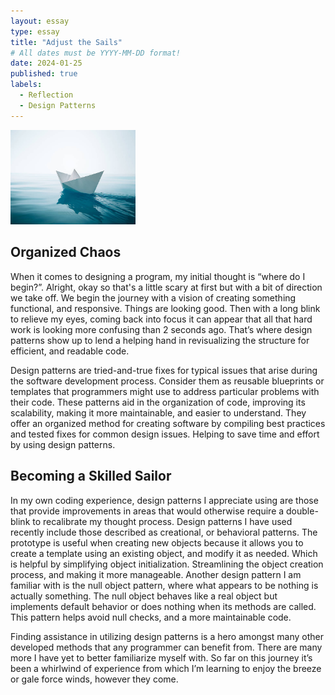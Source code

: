 ```yaml
---
layout: essay
type: essay
title: "Adjust the Sails"
# All dates must be YYYY-MM-DD format!
date: 2024-01-25
published: true
labels:
  - Reflection
  - Design Patterns
---
```


<div class="text-center p-4">
  <img width="200px" 
       src="../img/boat.jpeg" 
       class="img-thumbnail" >
</div>

## Organized Chaos

When it comes to designing a program, my initial thought is “where do I begin?”. Alright, okay so that's a little scary at first but with a bit of direction we take off. We begin the journey with a vision of creating something functional, and responsive. Things are looking good. Then with a long blink to relieve my eyes, coming back into focus it can appear that all that hard work is looking more confusing than 2 seconds ago. That’s where design patterns show up to lend a helping hand in revisualizing the structure for efficient, and readable code.

Design patterns are tried-and-true fixes for typical issues that arise during the software development process. Consider them as reusable blueprints or templates that programmers might use to address particular problems with their code. These patterns aid in the organization of code, improving its scalability, making it more maintainable, and easier to understand. They offer an organized method for creating software by compiling best practices and tested fixes for common design issues. Helping to save time and effort by using design patterns.

## Becoming a Skilled Sailor

In my own coding experience, design patterns I appreciate using are those that provide improvements in areas that would otherwise require a double-blink to recalibrate my thought process. Design patterns I have used recently include those described as creational, or behavioral patterns. The prototype is useful when creating new objects because it allows you to create a template using an existing object, and modify it as needed. Which is helpful by simplifying object initialization. Streamlining the object creation process, and making it more manageable. Another design pattern I am familiar with is the null object pattern, where what appears to be nothing is actually something. The null object behaves like a real object but implements default behavior or does nothing when its methods are called. This pattern helps avoid null checks, and a more maintainable code.

Finding assistance in utilizing design patterns is a hero amongst many other developed methods that any programmer can benefit from. There are many more I have yet to better familiarize myself with. So far on this journey it’s been a whirlwind of experience from which I’m learning to enjoy the breeze or gale force winds, however they come.
